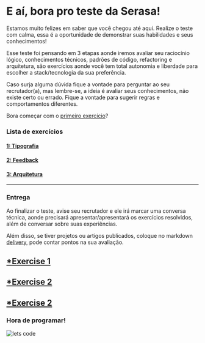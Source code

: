 # E aí, bora pro teste da Serasa!

Estamos muito felizes em saber que você chegou até aqui. Realize o teste com calma, essa é a oportunidade de demonstrar suas habilidades e seus conhecimentos!

Esse teste foi pensando em 3 etapas aonde iremos avaliar seu raciocínio lógico, conhecimentos técnicos, padrões de código, refactoring e arquitetura, são exercícios aonde você tem total autonomia e liberdade para escolher a stack/tecnologia da sua preferência.

Caso surja alguma dúvida fique a vontade para perguntar ao seu recrutador(a), mas lembre-se, a ideia é avaliar seus conhecimentos, não existe certo ou errado. Fique a vontade para sugerir regras e comportamentos diferentes.

Bora começar com o [primeiro exercício](1-EXERCISE/README.md)?

### Lista de exercícios
#### [1: Tipografia](1-EXERCISE/README.md)
#### [2: Feedback](2-EXERCISE/README.md)
#### [3: Arquitetura](3-EXERCISE/README.md)

---

### Entrega

Ao finalizar o teste, avise seu recrutador e ele irá marcar uma conversa técnica, aonde precisará apresentar/apresentará os exercícios resolvidos, além de conversar sobre suas experiências.

Além disso, se tiver projetos ou artigos publicados, coloque no markdown [delivery](DELIVERY.md), pode contar pontos na sua avaliação.

## [***Exercise 1**](https://github.com/Autobele/se-dls) 
## [***Exercise 2**](https://github.com/Autobele/se-exercise--02) 
## [***Exercise 2**](https://github.com/Autobele/se-exercise--03) 



### Hora de programar!

![lets code](https://media.giphy.com/media/E6jscXfv3AkWQ/giphy.gif)

